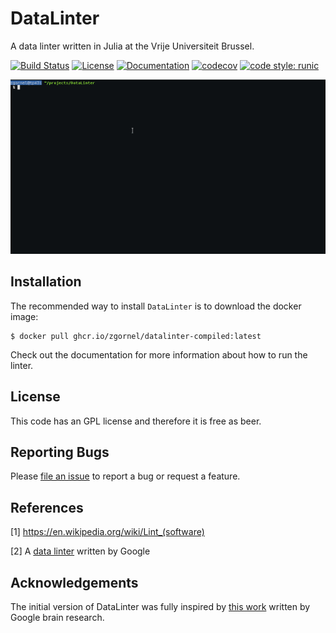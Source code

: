 # DataLinter

A data linter written in Julia at the Vrije Universiteit Brussel.

[![Build Status](https://github.com/zgornel/DataLinter/actions/workflows/ci.yml/badge.svg?branch=master)](https://github.com/zgornel/DataLinter/actions/workflows/ci.yml?query=branch%3Amaster)
[![License](http://img.shields.io/badge/license-GPL-brightgreen.svg?style=flat)](LICENSE.md)
[![Documentation](https://img.shields.io/badge/docs-dev-blue.svg)](https://zgornel.github.io/DataLinter/dev)
[![codecov](https://codecov.io/gh/zgornel/DataLinter/graph/badge.svg?token=GWKJKBZ5FB)](https://codecov.io/gh/zgornel/DataLinter)
[![code style: runic](https://img.shields.io/badge/code_style-%E1%9A%B1%E1%9A%A2%E1%9A%BE%E1%9B%81%E1%9A%B2-black)](https://github.com/fredrikekre/Runic.jl)

![til](./gifs/datalinter.gif)

## Installation

The recommended way to install `DataLinter` is to download the docker image:
```
$ docker pull ghcr.io/zgornel/datalinter-compiled:latest
```

Check out the documentation for more information about how to run the linter.

## License

This code has an GPL license and therefore it is free as beer.


## Reporting Bugs

Please [file an issue](https://github.com/zgornel/DataLinter/issues/new) to report a bug or request a feature.


## References

[1] https://en.wikipedia.org/wiki/Lint_(software)

[2] A [data linter](https://github.com/brain-research/data-linter) written by Google

## Acknowledgements
The initial version of DataLinter was fully inspired by [this work](https://github.com/brain-research/data-linter) written by Google brain research.
